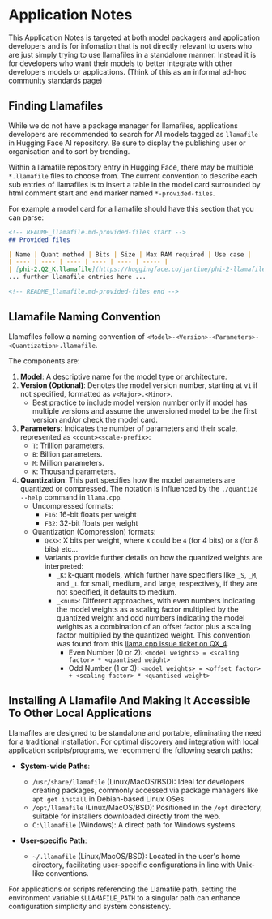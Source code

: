 # Application Notes

This Application Notes is targeted at both model packagers and application developers and is for infomation that is not directly relevant to users who are just simply trying to use llamafiles in a standalone manner. Instead it is for developers who want their models to better integrate with other developers models or applications. (Think of this as an informal ad-hoc community standards page)

## Finding Llamafiles

While we do not have a package manager for llamafiles, applications developers are recommended
to search for AI models tagged as `llamafile` in Hugging Face AI repository.
Be sure to display the publishing user or organisation and to sort by trending.

Within a llamafile repository entry in Hugging Face, there may be multiple `*.llamafile` files
to choose from. The current convention to describe each sub entries of llamafiles is to 
insert a table in the model card surrounded by html comment start and end marker named `*-provided-files`.

For example a model card for a llamafile should have this section that you can parse:

```markdown
<!-- README_llamafile.md-provided-files start -->
## Provided files

| Name | Quant method | Bits | Size | Max RAM required | Use case |
| ---- | ---- | ---- | ---- | ---- | ----- |
| [phi-2.Q2_K.llamafile](https://huggingface.co/jartine/phi-2-llamafile/blob/main/phi-2.Q2_K.llamafile) | Q2_K | 2 | 1.17 GB| 3.67 GB | smallest, significant quality loss - not recommended for most purposes |
... further llamafile entries here ...

<!-- README_llamafile.md-provided-files end -->
```

## Llamafile Naming Convention

Llamafiles follow a naming convention of `<Model>-<Version>-<Parameters>-<Quantization>.llamafile`. 

The components are:
1. **Model**: A descriptive name for the model type or architecture.
2. **Version (Optional)**: Denotes the model version number, starting at `v1` if not specified, formatted as `v<Major>.<Minor>`.
    - Best practice to include model version number only if model has multiple versions and assume the unversioned model to be the first version and/or check the model card.
3. **Parameters**: Indicates the number of parameters and their scale, represented as `<count><scale-prefix>`:
    - `T`: Trillion parameters.
    - `B`: Billion parameters.
    - `M`: Million parameters.
    - `K`: Thousand parameters.
4. **Quantization**: This part specifies how the model parameters are quantized or compressed. The notation is influenced by the `./quantize --help` command in `llama.cpp`.
   - Uncompressed formats:
     - `F16`: 16-bit floats per weight
     - `F32`: 32-bit floats per weight
   - Quantization (Compression) formats:
     - `Q<X>`: X bits per weight, where `X` could be `4` (for 4 bits) or `8` (for 8 bits) etc...
     - Variants provide further details on how the quantized weights are interpreted:
       - `_K`: k-quant models, which further have specifiers like `_S`, `_M`, and `_L` for small, medium, and large, respectively, if they are not specified, it defaults to medium.
       - `_<num>`: Different approaches, with even numbers indicating the model weights as a scaling factor multiplied by the quantized weight and odd numbers indicating the model weights as a combination of an offset factor plus a scaling factor multiplied by the quantized weight. This convention was found from this [llama.cpp issue ticket on QX_4](https://github.com/ggerganov/llama.cpp/issues/1240).
            - Even Number (0 or 2): `<model weights> = <scaling factor> * <quantised weight>`
            - Odd Number (1 or 3): `<model weights> = <offset factor> + <scaling factor> * <quantised weight>`

## Installing A Llamafile And Making It Accessible To Other Local Applications

Llamafiles are designed to be standalone and portable, eliminating the need for a traditional installation. For optimal discovery and integration with local application scripts/programs, we recommend the following search paths:

- **System-wide Paths**:
    - `/usr/share/llamafile` (Linux/MacOS/BSD): Ideal for developers creating packages, commonly accessed via package managers like `apt get install` in Debian-based Linux OSes.
    - `/opt/llamafile` (Linux/MacOS/BSD): Positioned in the `/opt` directory, suitable for installers downloaded directly from the web.
    - `C:\llamafile` (Windows): A direct path for Windows systems.

- **User-specific Path**:
    - `~/.llamafile` (Linux/MacOS/BSD): Located in the user's home directory, facilitating user-specific configurations in line with Unix-like conventions.

For applications or scripts referencing the Llamafile path, setting the environment variable `$LLAMAFILE_PATH` to a singular path can enhance configuration simplicity and system consistency.
